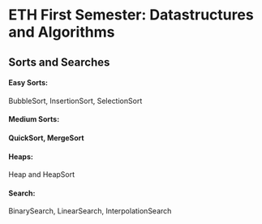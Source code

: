 <h1> ETH First Semester: Datastructures and Algorithms </h1>
<h2> Sorts and Searches </h2>
<h4> Easy Sorts:</h4>BubbleSort, InsertionSort, SelectionSort  
<h4>Medium Sorts: <h4>QuickSort, MergeSort  
<h4>Heaps: </h4> Heap and HeapSort 
<h4>Search:</h4> BinarySearch, LinearSearch, InterpolationSearch  
